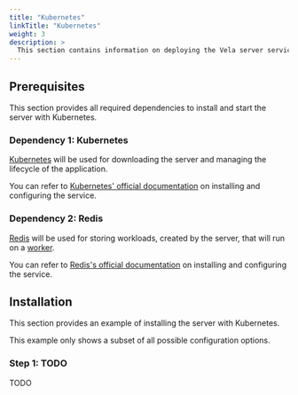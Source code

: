 ```yaml
---
title: "Kubernetes"
linkTitle: "Kubernetes"
weight: 3
description: >
  This section contains information on deploying the Vela server service with Kubernetes.
---
```


## Prerequisites

This section provides all required dependencies to install and start the server with Kubernetes.

### Dependency 1: Kubernetes

[Kubernetes](https://kubernetes.io/) will be used for downloading the server and managing the lifecycle of the application.

You can refer to [Kubernetes' official documentation](https://kubernetes.io/docs/setup/) on installing and configuring the service.

### Dependency 2: Redis

[Redis](https://redis.io/) will be used for storing workloads, created by the server, that will run on a [worker](/docs/administration/worker/).

You can refer to [Redis's official documentation](https://redis.io/topics/quickstart/) on installing and configuring the service.

## Installation

This section provides an example of installing the server with Kubernetes.

This example only shows a subset of all possible configuration options.

### Step 1: TODO

TODO
